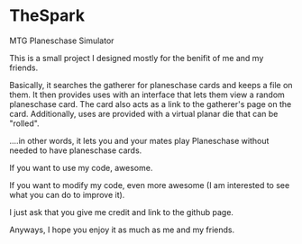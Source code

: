 TheSpark
========

MTG Planeschase Simulator


This is a small project I designed mostly for the benifit of me and my friends.

Basically, it searches the gatherer for planeschase cards and keeps a file on them. It then provides uses with an interface that lets them view a random planeschase card.  The card also acts as a link to the gatherer's page on the card.  Additionally, uses are provided with a virtual planar die that can be "rolled".

....in other words, it lets you and your mates play Planeschase without needed to have planeschase cards.

If you want to use my code, awesome.

If you want to modify my code, even more awesome (I am interested to see what you can do to improve it).

I just ask that you give me credit and link to the github page.

Anyways, I hope you enjoy it as much as me and my friends.
